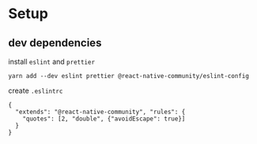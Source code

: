 # Setup

## dev dependencies

install `eslint` and `prettier`

    yarn add --dev eslint prettier @react-native-community/eslint-config

create `.eslintrc`

    {
      "extends": "@react-native-community", "rules": {
        "quotes": [2, "double", {"avoidEscape": true}]
      }
    }